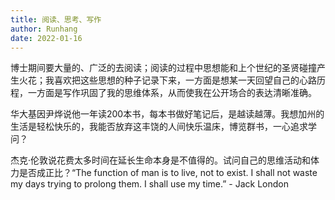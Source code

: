 ```yaml
---
title: 阅读、思考、写作
author: Runhang
date: 2022-01-16
---
```


博士期间要大量的、广泛的去阅读；阅读的过程中思想能和上个世纪的圣贤碰撞产生火花；我喜欢把这些思想的种子记录下来，一方面是想某一天回望自己的心路历程，一方面是写作巩固了我的思维体系，从而使我在公开场合的表达清晰准确。

华大基因尹烨说他一年读200本书，每本书做好笔记后，是越读越薄。我想加州的生活是轻松快乐的，我能否放弃这丰饶的人间快乐温床，博览群书，一心追求学问？

杰克·伦敦说花费太多时间在延长生命本身是不值得的。试问自己的思维活动和体力是否成正比？“The function of man is to live, not to exist. I shall not waste my days trying to prolong them. I shall use my time.” - Jack London




